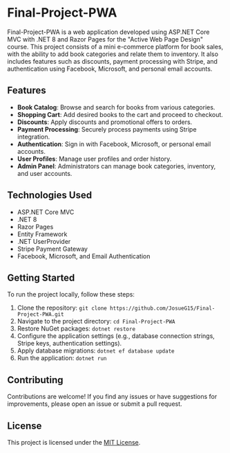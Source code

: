 # Final-Project-PWA

Final-Project-PWA is a web application developed using ASP.NET Core MVC with .NET 8 and Razor Pages for the "Active Web Page Design" course. This project consists of a mini e-commerce platform for book sales, with the ability to add book categories and relate them to inventory. It also includes features such as discounts, payment processing with Stripe, and authentication using Facebook, Microsoft, and personal email accounts.

## Features

- **Book Catalog**: Browse and search for books from various categories.
- **Shopping Cart**: Add desired books to the cart and proceed to checkout.
- **Discounts**: Apply discounts and promotional offers to orders.
- **Payment Processing**: Securely process payments using Stripe integration.
- **Authentication**: Sign in with Facebook, Microsoft, or personal email accounts.
- **User Profiles**: Manage user profiles and order history.
- **Admin Panel**: Administrators can manage book categories, inventory, and user accounts.

## Technologies Used

- ASP.NET Core MVC
- .NET 8
- Razor Pages
- Entity Framework
- .NET UserProvider
- Stripe Payment Gateway
- Facebook, Microsoft, and Email Authentication

## Getting Started

To run the project locally, follow these steps:

1. Clone the repository: `git clone https://github.com/JosueG15/Final-Project-PWA.git`
2. Navigate to the project directory: `cd Final-Project-PWA`
3. Restore NuGet packages: `dotnet restore`
4. Configure the application settings (e.g., database connection strings, Stripe keys, authentication settings).
5. Apply database migrations: `dotnet ef database update`
6. Run the application: `dotnet run`

## Contributing

Contributions are welcome! If you find any issues or have suggestions for improvements, please open an issue or submit a pull request.

## License

This project is licensed under the [MIT License](LICENSE).
